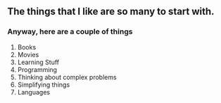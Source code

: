 ## The things that I like are so many to start with.
### Anyway, here are a couple of things
1. Books
2. Movies
3. Learning Stuff
4. Programming
5. Thinking about complex problems
6. Simplifying things
7. Languages

